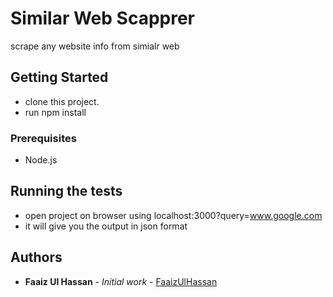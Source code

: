 # Similar Web Scapprer

scrape any website info from simialr web

## Getting Started

- clone this project.
- run npm install

### Prerequisites

- Node.js

## Running the tests

- open project on browser using localhost:3000?query=www.google.com
- it will give you the output in json format

## Authors

* **Faaiz Ul Hassan** - *Initial work* - [FaaizUlHassan](https://github.com/faaizulhasan)

